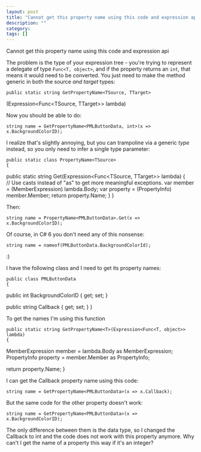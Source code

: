 ```yaml
---
layout: post
title: "Cannot get this property name using this code and expression api"
description: ""
category:
tags: []
---
```


Cannot get this property name using this code and expression api


The problem is the type of your expression tree - you're trying to represent a delegate of type `Func<T, object>`, and if the property returns an `int`, that means it would need to be converted. You just need to make the method generic in both the source _and target_ types:

    public static string GetPropertyName<TSource, TTarget>
  (Expression<Func<TSource, TTarget>> lambda)

Now you should be able to do:

    string name = GetPropertyName<PMLButtonData, int>(x => x.BackgroundColorID);

I realize that's slightly annoying, but you can trampoline via a generic _type_ instead, so you only need to infer a single type parameter:

    public static class PropertyName<TSource>
    {
  public static string Get<TTarget>(Expression<Func<TSource, TTarget>> lambda)
  {           
      // Use casts instead of "as" to get more meaningful exceptions.
      var member = (MemberExpression) lambda.Body;
      var property = (PropertyInfo) member.Member;
     return property.Name;
  }
    }

Then:

    string name = PropertyName<PMLButtonData>.Get(x => x.BackgroundColorID);

Of course, in C# 6 you don't need any of this nonsense:

    string name = nameof(PMLButtonData.BackgroundColorId);

:)


I have the following class and I need to get its property names:

    public class PMLButtonData
    {
  public int BackgroundColorID
  {
      get;
      set;
  }
    
    
  public string Callback
  {
      get;
      set;
  }
    }

To get the names I'm using this function

    public static string GetPropertyName<T>(Expression<Func<T, object>> lambda)
    {
  MemberExpression member = lambda.Body as MemberExpression;
  PropertyInfo property = member.Member as PropertyInfo;
    
    
  return property.Name;
    }

I can get the Callback property name using this code:

    string name = GetPropertyName<PMLButtonData>(x => x.Callback);

But the same code for the other property doesn't work:

    string name = GetPropertyName<PMLButtonData>(x => x.BackgroundColorID);

The only difference between them is the data type, so I changed the Callback to int and the code does not work with this property anymore. Why can't I get the name of a property this way if it's an integer?


